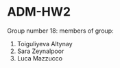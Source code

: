 # ADM-HW2
Group number 18:
members of group:
1) Toiguliyeva Altynay
2) Sara Zeynalpoor
3) Luca Mazzucco
